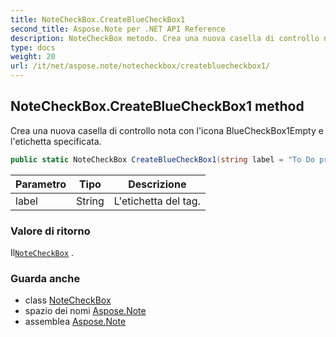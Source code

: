 ```yaml
---
title: NoteCheckBox.CreateBlueCheckBox1
second_title: Aspose.Note per .NET API Reference
description: NoteCheckBox metodo. Crea una nuova casella di controllo nota con licona BlueCheckBox1Empty e letichetta specificata.
type: docs
weight: 20
url: /it/net/aspose.note/notecheckbox/createbluecheckbox1/
---
```

## NoteCheckBox.CreateBlueCheckBox1 method

Crea una nuova casella di controllo nota con l'icona BlueCheckBox1Empty e l'etichetta specificata.

```csharp
public static NoteCheckBox CreateBlueCheckBox1(string label = "To Do priority 1")
```

| Parametro | Tipo | Descrizione |
| --- | --- | --- |
| label | String | L'etichetta del tag. |

### Valore di ritorno

Il[`NoteCheckBox`](../) .

### Guarda anche

* class [NoteCheckBox](../)
* spazio dei nomi [Aspose.Note](../../notecheckbox/)
* assemblea [Aspose.Note](../../../)


